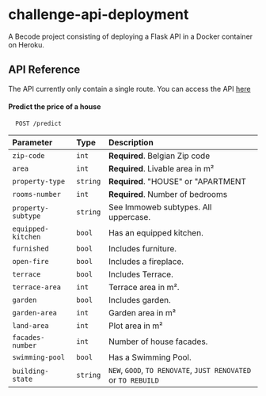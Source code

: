 
# challenge-api-deployment

A Becode project consisting of deploying a Flask API in a Docker container on Heroku.




## API Reference

The API currently only contain a single route. You can access the API [here](https://salty-mesa-39646.herokuapp.com/)

#### Predict the price of a house

```http
  POST /predict
```

| Parameter | Type     | Description                |
| :-------- | :------- | :------------------------- |
| `zip-code` | `int` | **Required**. Belgian Zip code |
| `area` | `int` | **Required**. Livable area in m² |
| `property-type` | `string` | **Required**. "HOUSE" or "APARTMENT |
| `rooms-number` | `int` | **Required**. Number of bedrooms |
| `property-subtype` | `string` | See Immoweb subtypes. All uppercase. |
| `equipped-kitchen` | `bool` | Has an equipped kitchen.|
| `furnished` | `bool` | Includes furniture. |
| `open-fire` | `bool` |  Includes a fireplace.|
| `terrace` | `bool` | Includes Terrace.|
| `terrace-area` | `int` | Terrace area in m².|
| `garden` | `bool` |  Includes garden.|
| `garden-area` | `int` |  Garden area in m²|
| `land-area` | `int` |  Plot area in m²|
| `facades-number` | `int` |  Number of house facades.|
| `swimming-pool` | `bool` | Has a Swimming Pool.|
| `building-state` | `string` | `NEW`, `GOOD`, `TO RENOVATE`, `JUST RENOVATED` or `TO REBUILD`  |


  